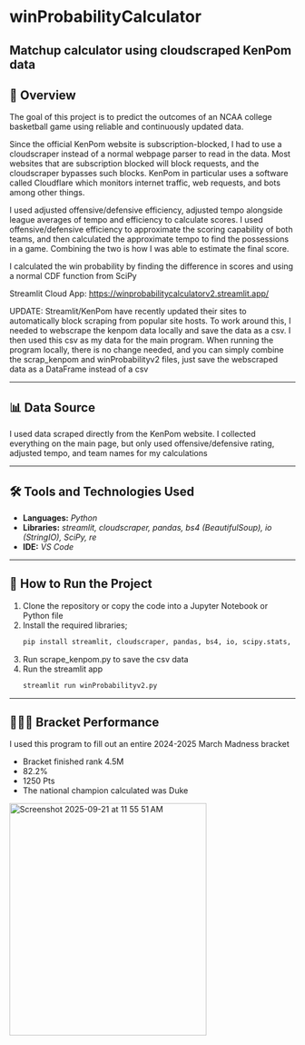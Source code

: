 # winProbabilityCalculator
## Matchup calculator using cloudscraped KenPom data



## 🏀 Overview
The goal of this project is to predict the outcomes of an NCAA college basketball game using reliable and continuously updated data.

Since the official KenPom website is subscription-blocked, I had to use a cloudscraper instead of a normal webpage parser to read in the data. Most websites that are subscription blocked will block requests, and the cloudscraper bypasses such blocks. KenPom in particular uses a software called Cloudflare which monitors internet traffic, web requests, and bots among other things. 

I used adjusted offensive/defensive efficiency, adjusted tempo alongside league averages of tempo and efficiency to calculate scores. I used offensive/defensive efficiency to approximate the scoring capability of both teams, and then calculated the approximate tempo to find the possessions in a game. Combining the two is how I was able to estimate the final score.

I calculated the win probability by finding the difference in scores and using a normal CDF function from SciPy

Streamlit Cloud App: https://winprobabilitycalculatorv2.streamlit.app/ 

UPDATE: Streamlit/KenPom have recently updated their sites to automatically block scraping from popular site hosts. To work around this, I needed to webscrape the kenpom data locally and save the data as a csv. I then used this csv as my data for the main program. 
        When running the program locally, there is no change needed, and you can simply combine the scrap_kenpom and winProbabilityv2 files, just save the webscraped data as a DataFrame instead of a csv


---

## 📊 Data Source 
I used data scraped directly from the KenPom website. I collected everything on the main page, but only used offensive/defensive rating, adjusted tempo, and team names for my calculations

---

## 🛠️ Tools and Technologies Used
- **Languages:** *Python*
- **Libraries:** *streamlit, cloudscraper, pandas, bs4 (BeautifulSoup), io (StringIO), SciPy, re*
- **IDE:** *VS Code*

---

## 🚀 How to Run the Project
1. Clone the repository or copy the code into a Jupyter Notebook or Python file
2. Install the required libraries;
   ```bash
   pip install streamlit, cloudscraper, pandas, bs4, io, scipy.stats, re
2. Run scrape_kenpom.py to save the csv data
3. Run the streamlit app
   ```bash
   streamlit run winProbabilityv2.py
   
---

## ⛹🏽‍♂️ Bracket Performance
I used this program to fill out an entire 2024-2025 March Madness bracket
- Bracket finished rank 4.5M
- 82.2%
- 1250 Pts
- The national champion calculated was Duke
<img width="347" height="409" alt="Screenshot 2025-09-21 at 11 55 51 AM" src="https://github.com/user-attachments/assets/148fedb9-47a4-48b7-aa31-bdd222ddfeeb" />

  

